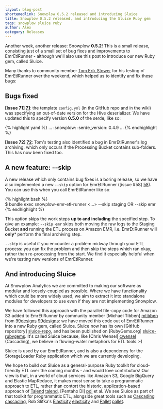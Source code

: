 ```yaml
---
layout: blog-post
shortenedlink: Snowplow 0.5.2 released and introducing Sluice
title: Snowplow 0.5.2 released, and introducing the Sluice Ruby gem
tags: snowplow sluice ruby
author: Alex
category: Releases
---
```


Another week, another release: Snowplow **0.5.2**! This is a small release, consisting just of a small set of bug fixes and improvements to EmrEtlRunner - although we'll also use this post to introduce our new Ruby gem, called Sluice.

Many thanks to community member <a href="https://github.com/testower">Tom Erik Stower</a> for his testing of EmrEtlRunner over the weekend, which helped us to identify and fix these bugs:

## Bugs fixed

**[Issue 71] [71]**: the template `config.yml` (in the GitHub repo and in the wiki) was specifying an out-of-date version for the Hive deserializer. We have updated this to specify version **0.5.0** of the serde, like so:

{% highlight yaml %}
...
:snowplow:
  :serde_version: 0.4.9
...
{% endhighlight %}

**[Issue 72] [72]**: Tom's testing also identified a bug in EmrEtlRunner's log archiving, which only occurs if the Processing Bucket contains sub-folders. This has now been fixed too.

<!--more-->

## A new feature: --skip

A new release which only contains bug fixes is a boring release, so we have also implemented a new `--skip` option for EmrEtlRunner ([issue #58] [58]). You can use this when you call EmrEtlRunner like so:

{% highlight bash %}   
$ bundle exec snowplow-emr-etl-runner <...> --skip staging OR --skip emr
{% endhighlight %}

This option skips the work steps **up to and including** the specified step. To give an example: `--skip emr` skips both moving the raw logs to the Staging Bucket **and** running the ETL process on Amazon EMR, i.e. EmrEtlRunner will **only*** perform the final archiving step.

`--skip` is useful if you encounter a problem midway through your ETL process: you can fix the problem and then skip the steps which ran okay, rather than re-processing from the start. We find it especially helpful when we're testing new versions of EmrEtlRunner.

## And introducing Sluice

At Snowplow Analytics we are committed to making our software as modular and loosely-coupled as possible. Where we have functionality which could be more widely used, we aim to extract it into standalone modules for developers to use even if they are not implementing Snowplow.

We have followed this approach with the parallel file-copy code for Amazon S3 added to EmrEtlRunner by community member [Michael Tibben] [mtibben] from [99designs] [99designs]: we have moved this code out of EmrEtlRunner into a new Ruby gem, called Sluice. Sluice now has its own [GitHub repository] [sluice-repo], and has been published on [RubyGems.org] [sluice-rubygems]. It's called Sluice because, like [Chris Wensel] [cwensel] (Cascading), we believe in flowing-water metaphors for ETL tools :-)

Sluice is used by our EmrEtlRunner, and is also a dependency for the StorageLoader Ruby application which we are currently developing.

We hope to build out Sluice as a general-purpose Ruby toolkit for cloud-friendly ETL over the coming months - and would love contributors! Our view is that, in a world of cloud services like Amazon S3, Google BigQuery and Elastic MapReduce, it makes most sense to take a programmatic approach to ETL, rather than contort the historic, application-based approach of [Talend] [talend], [Pentaho DI] [pdi] et al. We see Sluice as part of that toolkit for programmatic ETL, alongside great tools such as [Cascading] [cascading], Rob Slifka's [Elasticity] [elasticity] and [Pallet] [pallet].

[testower]: https://github.com/testower
[71]: https://github.com/snowplow/snowplow/issues/71
[72]: https://github.com/snowplow/snowplow/issues/72
[58]: https://github.com/snowplow/snowplow/issues/58

[sluice-repo]: https://github.com/snowplow/sluice
[sluice-rubygems]: http://rubygems.org/gems/sluice

[mtibben]: https://github.com/mtibben
[99designs]: http://99designs.com

[talend]: http://www.talend.com
[pdi]: http://www.pentaho.com/explore/pentaho-data-integration/

[cwensel]: https://github.com/cwensel
[cascading]: http://www.cascading.org
[elasticity]: https://github.com/rslifka/elasticity
[pallet]: http://palletops.com